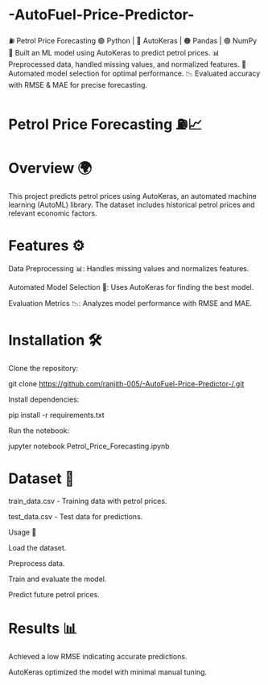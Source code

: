 # -AutoFuel-Price-Predictor-
⛽ Petrol Price Forecasting 🟢 Python | 🔵 AutoKeras | 🟠 Pandas | 🟣 NumPy  🚀 Built an ML model using AutoKeras to predict petrol prices. 📊 Preprocessed data, handled missing values, and normalized features. 🤖 Automated model selection for optimal performance. 📉 Evaluated accuracy with RMSE &amp; MAE for precise forecasting.

# Petrol Price Forecasting ⛽📈

# Overview 🌍

This project predicts petrol prices using AutoKeras, an automated machine learning (AutoML) library. The dataset includes historical petrol prices and relevant economic factors.

# Features ⚙️

Data Preprocessing 📊: Handles missing values and normalizes features.

Automated Model Selection 🤖: Uses AutoKeras for finding the best model.

Evaluation Metrics 📉: Analyzes model performance with RMSE and MAE.

# Installation 🛠️

Clone the repository:

git clone https://github.com/ranjith-005/-AutoFuel-Price-Predictor-/.git

Install dependencies:

pip install -r requirements.txt

Run the notebook:

jupyter notebook Petrol_Price_Forecasting.ipynb

# Dataset 📂

train_data.csv - Training data with petrol prices.

test_data.csv - Test data for predictions.

Usage 🚀

Load the dataset.

Preprocess data.

Train and evaluate the model.

Predict future petrol prices.

# Results 📊

Achieved a low RMSE indicating accurate predictions.

AutoKeras optimized the model with minimal manual tuning.
